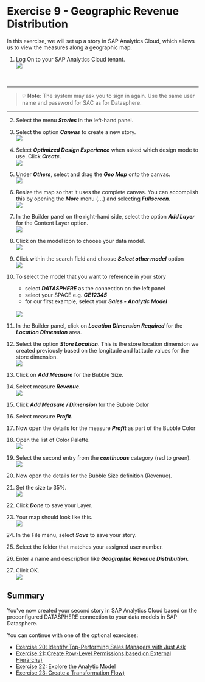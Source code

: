 # Exercise 9 - Geographic Revenue Distribution

In this exercise, we will set up a story in SAP Analytics Cloud, which allows us to view the measures along a
geographic map.

1. Log On to your SAP Analytics Cloud tenant.
<br>![](images/00_00_0221.png) 
<br>

---

>:bulb: **Note:** The system may ask you to sign in again. Use the same user name and password for SAC as for Datasphere.

---

2. Select the menu ***Stories*** in the left-hand panel.

3. Select the option ***Canvas*** to create a new story.
<br>![](images/00_00_0201.png) 

4. Select ***Optimized Design Experience*** when asked which design mode to use. Click ***Create***.
<br>![](images/00_00_0222.png) 

5. Under ***Others***, select and drag the ***Geo Map*** onto the canvas.
<br>![](images/00_00_0318.png)
  
6. Resize the map so that it uses the complete canvas. You can accomplish this by opening the ***More*** menu (***...***) and selecting ***Fullscreen***.
<br>![](images/00_00_0321.png)

7. In the Builder panel on the right-hand side, select the option ***Add Layer*** for the Content Layer option.
<br>![](images/00_00_0302.png) 

8. Click on the model icon to choose your data model.
<br>![](images/00_00_0319.png)

9. Click within the search field and choose ***Select other model*** option
<br>![](images/00_00_0320.png)

10. To select the model that you want to reference in your story<br><ul><li>select ***DATASPHERE*** as the connection on the left panel</li><li>select your SPACE e.g. ***GE12345***</li><li>for our first example, select your ***Sales - Analytic Model***</li></ul>
<br>![](images/00_00_0205.png)

11. In the Builder panel, click on ***Location Dimension Required*** for the ***Location Dimension*** area.

12. Select the option ***Store Location***. This is the store location dimension we created previously based on the
longitude and latitude values for the store dimension.
<br>![](images/00_00_0310.png) 

13. Click on ***Add Measure*** for the Bubble Size.

14. Select measure ***Revenue***.
<br>![](images/00_00_0309.png) 


15. Click ***Add Measure / Dimension*** for the Bubble Color
16. Select measure ***Profit***.

17. Now open the details for the measure ***Profit*** as part of the Bubble Color
18. Open the list of Color Palette.
<br>![](images/00_00_0316.png) 

19. Select the second entry from the ***continuous*** category (red to green).
<br>![](images/00_00_0312.png) 

20. Now open the details for the Bubble Size definition (Revenue).
21. Set the size to 35%.
<br>![](images/00_00_0311.png) 

22. Click ***Done*** to save your Layer.

23. Your map should look like this.
<br>![](images/00_00_0314.png) 

24. In the File menu, select ***Save*** to save your story.
25. Select the folder that matches your assigned user number.
26. Enter a name and description like ***Geographic Revenue Distribution***.
27. Click OK.
<br>![](images/00_00_0317.png)

## Summary

You've now created your second story in SAP Analytics Cloud based on the preconfigured DATASPHERE connection to your data models in SAP Datasphere. 

You can continue with one of the optional exercises:
- [Exercise 20: Identify Top-Performing Sales Managers with Just Ask](../ex20/README.md)
- [Exercise 21: Create Row-Level Permissions based on External Hierarchy)](../ex21/README.md)
- [Exercise 22: Explore the Analytic Model](../ex22/README.md)
- [Exercise 23: Create a Transformation Flow)](../ex23/README.md)
